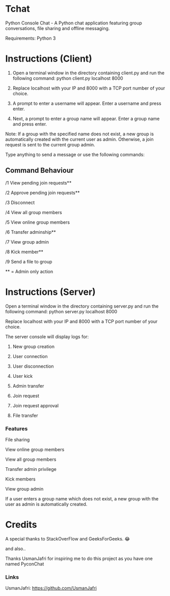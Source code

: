 # Tchat

Python Console Chat - A Python chat application featuring group conversations, file sharing and offline messaging.

Requirements:
  Python 3
  
# Instructions (Client)
1) Open a terminal window in the directory containing client.py and run the following command:
  python client.py localhost 8000

2) Replace localhost with your IP and 8000 with a TCP port number of your choice.

3) A prompt to enter a username will appear. Enter a username and press enter.

4) Next, a prompt to enter a group name will appear. Enter a group name and press enter.

Note:
If a group with the specified name does not exist, a new group is automatically created with the current user as admin. Otherwise, a join request is sent to the current group admin.


Type anything to send a message or use the following commands:

## Command	Behaviour

/1	View pending join requests**

/2	Approve pending join requests**

/3	Disconnect

/4	View all group members

/5	View online group members

/6	Transfer adminship**

/7	View group admin

/8	Kick member**

/9	Send a file to group

** = Admin only action	


# Instructions (Server)
Open a terminal window in the directory containing server.py and run the following command:
python server.py localhost 8000

Replace localhost with your IP and 8000 with a TCP port number of your choice.

The server console will display logs for:

1) New group creation

2) User connection

3) User disconnection

4) User kick

5) Admin transfer

6) Join request

7) Join request approval

8) File transfer

### Features
File sharing

View online group members

View all group members

Transfer admin privilege

Kick members

View group admin

If a user enters a group name which does not exist, a new group with the user as admin is automatically created.

# Credits

A special thanks to StackOverFlow and GeeksForGeeks. 😂

and also..

Thanks UsmanJafri for inspiring me to do this project as you have one named PyconChat

### Links

UsmanJafri: https://github.com/UsmanJafri

